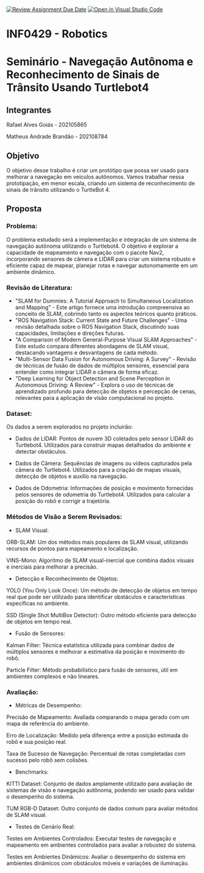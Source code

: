 [![Review Assignment Due Date](https://classroom.github.com/assets/deadline-readme-button-22041afd0340ce965d47ae6ef1cefeee28c7c493a6346c4f15d667ab976d596c.svg)](https://classroom.github.com/a/cQThrnt4)
[![Open in Visual Studio Code](https://classroom.github.com/assets/open-in-vscode-2e0aaae1b6195c2367325f4f02e2d04e9abb55f0b24a779b69b11b9e10269abc.svg)](https://classroom.github.com/online_ide?assignment_repo_id=15268040&assignment_repo_type=AssignmentRepo)
# INF0429 - Robotics

# Seminário - Navegação Autônoma e Reconhecimento de Sinais de Trânsito Usando Turtlebot4

## Integrantes

Rafael Alves Goiás - 202105865

Matheus Andrade Brandão - 202108784

## Objetivo

O objetivo desse trabalho é criar um protótipo que possa ser usado para melhorar a navegação em veículos autônomos. Vamos trabalhar nessa prototipação, em menor escala, criando um sistema de reconhecimento de sinais de trânsito utilizando o TurtleBot 4.

## Proposta

### Problema:
O problema estudado será a implementação e integração de um sistema de navegação autônoma utilizando o Turtlebot4. O objetivo é explorar a capacidade de mapeamento e navegação com o pacote Nav2, incorporando sensores de câmera e LIDAR para criar um sistema robusto e eficiente capaz de mapear, planejar rotas e navegar autonomamente em um ambiente dinâmico.


### Revisão de Literatura:

- "SLAM for Dummies: A Tutorial Approach to Simultaneous Localization and Mapping" - Este artigo fornece uma introdução compreensiva ao conceito de SLAM, cobrindo tanto os aspectos teóricos quanto práticos.
- "ROS Navigation Stack: Current State and Future Challenges" - Uma revisão detalhada sobre o ROS Navigation Stack, discutindo suas capacidades, limitações e direções futuras.
- "A Comparison of Modern General-Purpose Visual SLAM Approaches" - Este estudo compara diferentes abordagens de SLAM visual, destacando vantagens e desvantagens de cada método.
- "Multi-Sensor Data Fusion for Autonomous Driving: A Survey" - Revisão de técnicas de fusão de dados de múltiplos sensores, essencial para entender como integrar LIDAR e câmera de forma eficaz.
- "Deep Learning for Object Detection and Scene Perception in Autonomous Driving: A Review" - Explora o uso de técnicas de aprendizado profundo para detecção de objetos e percepção de cenas, relevantes para a aplicação de visão computacional no projeto.

### Dataset:
Os dados a serem explorados no projeto incluirão:

- Dados de LIDAR:
Pontos de nuvem 3D coletados pelo sensor LIDAR do Turtlebot4.
Utilizados para construir mapas detalhados do ambiente e detectar obstáculos.

- Dados de Câmera:
Sequências de imagens ou vídeos capturados pela câmera do Turtlebot4.
Utilizados para a criação de mapas visuais, detecção de objetos e auxílio na navegação.

- Dados de Odometria:
Informações de posição e movimento fornecidas pelos sensores de odometria do Turtlebot4.
Utilizados para calcular a posição do robô e corrigir a trajetória.


### Métodos de Visão a Serem Revisados:

- SLAM Visual:

ORB-SLAM: Um dos métodos mais populares de SLAM visual, utilizando recursos de pontos para mapeamento e localização.

VINS-Mono: Algoritmo de SLAM visual-inercial que combina dados visuais e inerciais para melhorar a precisão.

- Detecção e Reconhecimento de Objetos:

YOLO (You Only Look Once): Um método de detecção de objetos em tempo real que pode ser utilizado para identificar obstáculos e características específicas no ambiente.

SSD (Single Shot MultiBox Detector): Outro método eficiente para detecção de objetos em tempo real.

- Fusão de Sensores:

Kalman Filter: Técnica estatística utilizada para combinar dados de múltiplos sensores e melhorar a estimativa da posição e movimento do robô.

Particle Filter: Método probabilístico para fusão de sensores, útil em ambientes complexos e não lineares.

### Avaliação:

- Métricas de Desempenho:

Precisão de Mapeamento: Avaliada comparando o mapa gerado com um mapa de referência do ambiente.

Erro de Localização: Medido pela diferença entre a posição estimada do robô e sua posição real.

Taxa de Sucesso de Navegação: Percentual de rotas completadas com sucesso pelo robô sem colisões.

- Benchmarks:

KITTI Dataset: Conjunto de dados amplamente utilizado para avaliação de sistemas de visão e navegação autônoma, podendo ser usado para validar o desempenho do sistema.

TUM RGB-D Dataset: Outro conjunto de dados comum para avaliar métodos de SLAM visual.

- Testes de Cenário Real:

Testes em Ambientes Controlados: Executar testes de navegação e mapeamento em ambientes controlados para avaliar a robustez do sistema.

Testes em Ambientes Dinâmicos: Avaliar o desempenho do sistema em ambientes dinâmicos com obstáculos móveis e variações de iluminação.
